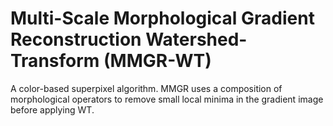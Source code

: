 # Multi-Scale Morphological Gradient Reconstruction Watershed-Transform (MMGR-WT)
A color-based superpixel algorithm. MMGR uses a composition of morphological operators to remove small local minima in the gradient image before applying WT.
